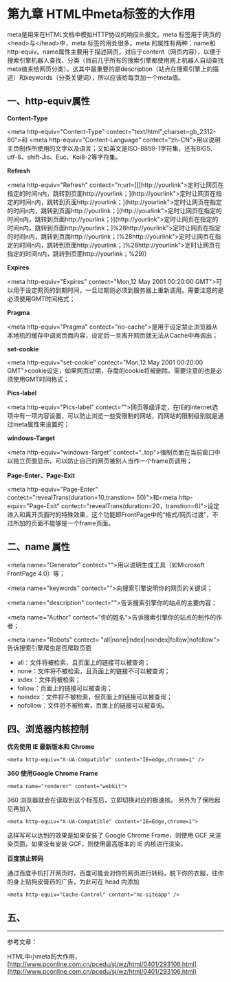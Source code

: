 # 第九章 HTML中meta标签的大作用

meta是用来在HTML文档中模拟HTTP协议的响应头报文。meta 标签用于网页的&lt;head&gt;与&lt;/head&gt;中，meta 标签的用处很多。meta 的属性有两种：name和http-equiv。name属性主要用于描述网页，对应于content（网页内容），以便于搜索引擎机器人查找、分类（目前几乎所有的搜索引擎都使用网上机器人自动查找meta值来给网页分类）。这其中最重要的是description（站点在搜索引擎上的描述）和keywords（分类关键词），所以应该给每页加一个meta值。

## 一、http-equiv属性

**Content-Type**

&lt;meta http-equiv="Content-Type" contect="text/html";charset=gb\_2312-80"&gt;和 &lt;meta http-equiv="Content-Language" contect="zh-CN"&gt;用以说明主页制作所使用的文字以及语言；又如英文是ISO-8859-1字符集，还有BIG5、utf-8、shift-Jis、Euc、Koi8-2等字符集。

**Refresh**

&lt;meta http-equiv="Refresh" contect="n;url=\[\[[http://yourlink"&gt;定时让网页在指定的时间n内，跳转到页面http://yourlink；\]\(http://yourlink"&gt;定时让网页在指定的时间n内，跳转到页面http://yourlink；\]\(http://yourlink"&gt;定时让网页在指定的时间n内，跳转到页面http://yourlink；\]\(http://yourlink"&gt;定时让网页在指定的时间n内，跳转到页面http://yourlink；\)\](http://yourlink">定时让网页在指定的时间n内，跳转到页面http://yourlink；]%28http://yourlink">定时让网页在指定的时间n内，跳转到页面http://yourlink；]%28http://yourlink">定时让网页在指定的时间n内，跳转到页面http://yourlink；]%28http://yourlink">定时让网页在指定的时间n内，跳转到页面http://yourlink；%29\)\)

**Expires**

&lt;meta http-equiv="Expires" contect="Mon,12 May 2001 00:20:00 GMT"&gt;可以用于设定网页的到期时间，一旦过期则必须到服务器上重新调用。需要注意的是必须使用GMT时间格式；

**Pragma**

&lt;meta http-equiv="Pragma" contect="no-cache"&gt;是用于设定禁止浏览器从本地机的缓存中调阅页面内容，设定后一旦离开网页就无法从Cache中再调出；

**set-cookie**

&lt;meta http-equiv="set-cookie" contect="Mon,12 May 2001 00:20:00 GMT"&gt;cookie设定，如果网页过期，存盘的cookie将被删除。需要注意的也是必须使用GMT时间格式；

**Pics-label**

&lt;meta http-equiv="Pics-label" contect=""&gt;网页等级评定，在IE的internet选项中有一项内容设置，可以防止浏览一些受限制的网站，而网站的限制级别就是通过meta属性来设置的；

**windows-Target**

&lt;meta http-equiv="windows-Target" contect="\_top"&gt;强制页面在当前窗口中以独立页面显示，可以防止自己的网页被别人当作一个frame页调用；

**Page-Enter、Page-Exit**

&lt;meta http-equiv="Page-Enter" contect="revealTrans\(duration=10,transtion= 50\)"&gt;和&lt;meta http-equiv="Page-Exit" contect="revealTrans\(duration=20，transtion=6\)"&gt;设定进入和离开页面时的特殊效果，这个功能即FrontPage中的“格式/网页过渡”，不过所加的页面不能够是一个frame页面。

## 二、name 属性

&lt;meta name="Generator" contect=""&gt;用以说明生成工具（如Microsoft FrontPage 4.0）等；

&lt;meta name="keywords" contect=""&gt;向搜索引擎说明你的网页的关键词；

&lt;meta name="description" contect=""&gt;告诉搜索引擎你的站点的主要内容；

&lt;meta name="Author" contect="你的姓名"&gt;告诉搜索引擎你的站点的制作的作者；

&lt;meta name="Robots" contect= "all\|none\|index\|noindex\|follow\|nofollow"&gt;告诉搜索引擎爬虫是否爬取页面

* all：文件将被检索，且页面上的链接可以被查询；
* none：文件将不被检索，且页面上的链接不可以被查询；
* index：文件将被检索；
* follow：页面上的链接可以被查询；
* noindex：文件将不被检索，但页面上的链接可以被查询；
* nofollow：文件将不被检索，页面上的链接可以被查询。

## **四、浏览器内核控制**

**优先使用 IE 最新版本和 Chrome**

```
<meta http-equiv="X-UA-Compatible" content="IE=edge,chrome=1" />
```

**360 使用Google Chrome Frame**

```
<meta name="renderer" content="webkit">
```

360 浏览器就会在读取到这个标签后，立即切换对应的极速核。 另外为了保险起见再加入

```
<meta http-equiv="X-UA-Compatible" content="IE=Edge,chrome=1">
```

这样写可以达到的效果是如果安装了 Google Chrome Frame，则使用 GCF 来渲染页面，如果没有安装 GCF，则使用最高版本的 IE 内核进行渲染。

**百度禁止转码**

通过百度手机打开网页时，百度可能会对你的网页进行转码，脱下你的衣服，往你的身上贴狗皮膏药的广告，为此可在 head 内添加

```
<meta http-equiv="Cache-Control" content="no-siteapp" />
```

## 五、









---

参考文章：

HTML中小meta的大作用，[http://www.pconline.com.cn/pcedu/sj/wz/html/0401/293106.html](http://www.pconline.com.cn/pcedu/sj/wz/html/0401/293106.html)

